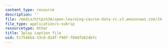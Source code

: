 ```yaml
---
content_type: resource
description: ''
file: /media/https%3A/open-learning-course-data-rc.s3.amazonaws.com/24-912-black-matters-introduction-to-black-studies-spring-2017/517546b433c6d2dff90ff09dfb824bfc_apWRSZbJCyM.srt
file_type: application/x-subrip
resourcetype: Other
title: 3play caption file
uid: 517546b4-33c6-d2df-f90f-f09dfb824bfc
---
```

